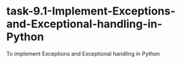 # task-9.1-Implement-Exceptions-and-Exceptional-handling-in-Python
To implement Exceptions and Exceptional handling in Python
